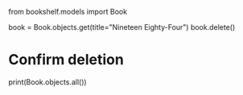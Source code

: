 from bookshelf.models import Book

book = Book.objects.get(title="Nineteen Eighty-Four")
book.delete()

# Confirm deletion
print(Book.objects.all())
